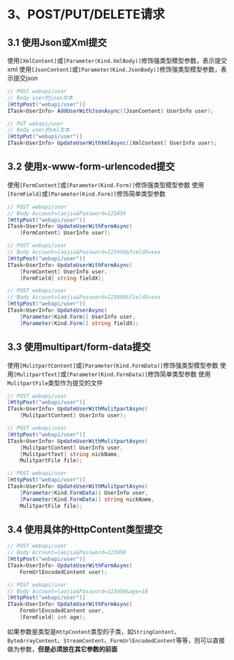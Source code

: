 ﻿# 3、POST/PUT/DELETE请求

## 3.1 使用Json或Xml提交

使用`[XmlContent]`或`[Parameter(Kind.XmlBody)]`修饰强类型模型参数，表示提交xml
使用`[JsonContent]`或`[Parameter(Kind.JsonBody)]`修饰强类型模型参数，表示提交json

```csharp
// POST webapi/user  
// Body user的json文本
[HttpPost("webapi/user")]
ITask<UserInfo> AddUserWithJsonAsync([JsonContent] UserInfo user);

// PUT webapi/user  
// Body user的xml文本
[HttpPut("webapi/user")]
ITask<UserInfo> UpdateUserWithXmlAsync([XmlContent] UserInfo user);
```

## 3.2 使用x-www-form-urlencoded提交

使用`[FormContent]`或`[Parameter(Kind.Form)]`修饰强类型模型参数
使用`[FormField]`或`[Parameter(Kind.Form)]`修饰简单类型参数

```csharp
// POST webapi/user  
// Body Account=laojiu&Password=123456
[HttpPost("webapi/user")]
ITask<UserInfo> UpdateUserWithFormAsync(
    [FormContent] UserInfo user);

// POST webapi/user  
// Body Account=laojiu&Password=123456&fieldX=xxx
[HttpPost("webapi/user")]
ITask<UserInfo> UpdateUserWithFormAsync(
    [FormContent] UserInfo user,
    [FormField] string fieldX);

// POST webapi/user  
// Body Account=laojiu&Password=123456&fieldX=xxx
[HttpPost("webapi/user")]
ITask<UserInfo> UpdateUserAsync(
    [Parameter(Kind.Form)] UserInfo user,
    [Parameter(Kind.Form)] string fieldX);
```

## 3.3 使用multipart/form-data提交

使用`[MulitpartContent]`或`[Parameter(Kind.FormData)]`修饰强类型模型参数
使用`[MulitpartText]`或`[Parameter(Kind.FormData)]`修饰简单类型参数
使用`MulitpartFile`类型作为提交的文件

```csharp
// POST webapi/user  
[HttpPost("webapi/user")]
ITask<UserInfo> UpdateUserWithMulitpartAsync(
    [MulitpartContent] UserInfo user);

// POST webapi/user  
[HttpPost("webapi/user")]
ITask<UserInfo> UpdateUserWithMulitpartAsync(
    [MulitpartContent] UserInfo user,
    [MulitpartText] string nickName,
    MulitpartFile file);

// POST webapi/user  
[HttpPost("webapi/user")]
ITask<UserInfo> UpdateUserWithMulitpartAsync(
    [Parameter(Kind.FormData)] UserInfo user,
    [Parameter(Kind.FormData)] string nickName,
    MulitpartFile file);
```

## 3.4 使用具体的HttpContent类型提交

```csharp
// POST webapi/user  
// Body Account=laojiu&Password=123456
[HttpPost("webapi/user")]
ITask<UserInfo> UpdateUserWithFormAsync(
    FormUrlEncodedContent user);

// POST webapi/user  
// Body Account=laojiu&Password=123456&age=18
[HttpPost("webapi/user")]
ITask<UserInfo> UpdateUserWithFormAsync(
    FormUrlEncodedContent user,
    [FormField] int age);
```

如果参数是类型是`HttpContent`类型的子类，如`StringContent`、`ByteArrayContent`、`StreamContent`、`FormUrlEncodedContent`等等，则可以直接做为参数，**但是必须放在其它参数的前面**
